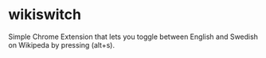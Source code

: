 # wikiswitch
Simple Chrome Extension that lets you toggle between English and Swedish on Wikipeda by pressing (alt+s).
